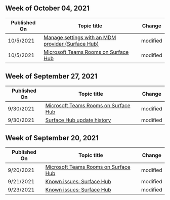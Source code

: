 <!-- This file is generated automatically each week. Changes made to this file will be overwritten.-->



## Week of October 04, 2021


| Published On |Topic title | Change |
|------|------------|--------|
| 10/5/2021 | [Manage settings with an MDM provider (Surface Hub)](/surface-hub/manage-settings-with-mdm-for-surface-hub) | modified |
| 10/5/2021 | [Microsoft Teams Rooms on Surface Hub](/surface-hub/surface-hub-teams-rooms) | modified |


## Week of September 27, 2021


| Published On |Topic title | Change |
|------|------------|--------|
| 9/30/2021 | [Microsoft Teams Rooms on Surface Hub](/surface-hub/surface-hub-teams-rooms) | modified |
| 9/30/2021 | [Surface Hub update history](/surface-hub/surface-hub-update-history) | modified |


## Week of September 20, 2021


| Published On |Topic title | Change |
|------|------------|--------|
| 9/20/2021 | [Microsoft Teams Rooms on Surface Hub](/surface-hub/surface-hub-teams-rooms) | modified |
| 9/21/2021 | [Known issues: Surface Hub](/surface-hub/surface-hub-2020-team-update-known-issues) | modified |
| 9/23/2021 | [Known issues: Surface Hub](/surface-hub/surface-hub-2020-team-update-known-issues) | modified |
